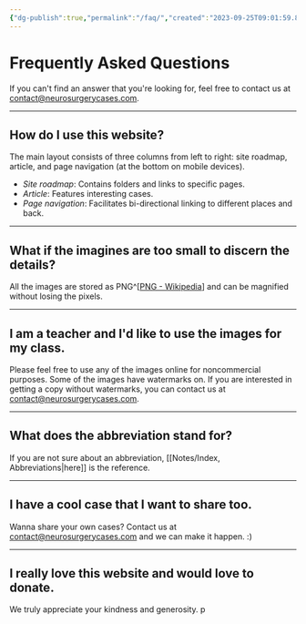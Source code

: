 ```yaml
---
{"dg-publish":true,"permalink":"/faq/","created":"2023-09-25T09:01:59.890-07:00","updated":"2023-09-29T12:37:10.074-07:00"}
---
```



# Frequently Asked Questions

If you can't find an answer that you're looking for, feel free to contact us at [contact@neurosurgerycases.com](mailto:contact@neurosurgerycases.com).

---

## How do I use this website?

The main layout consists of three columns from left to right: site roadmap, article, and page navigation (at the bottom on mobile devices).

- _Site roadmap_: Contains folders and links to specific pages.
- _Article_: Features interesting cases.
- _Page navigation_: Facilitates bi-directional linking to different places and back.

---

## What if the imagines are too small to discern the details?

All the images are stored as PNG^[[PNG - Wikipedia](https://en.wikipedia.org/wiki/PNG)] and can be magnified without losing the pixels.

---

## I am a teacher and I'd like to use the images for my class.

Please feel free to use any of the images online for noncommercial purposes. 
Some of the images have watermarks on. If you are interested in getting a copy without watermarks, you can contact us at [contact@neurosurgerycases.com](mailto:contact@neurosurgerycases.com).

---

## What does the abbreviation stand for?

If you are not sure about an abbreviation, [[Notes/Index, Abbreviations\|here]] is the reference.

---

## I have a cool case that I want to share too.

Wanna share your own cases? Contact us at [contact@neurosurgerycases.com](mailto:contact@neurosurgerycases.com) and we can make it happen. :)

---

## I really love this website and would love to donate.

We truly appreciate your kindness and generosity. p
